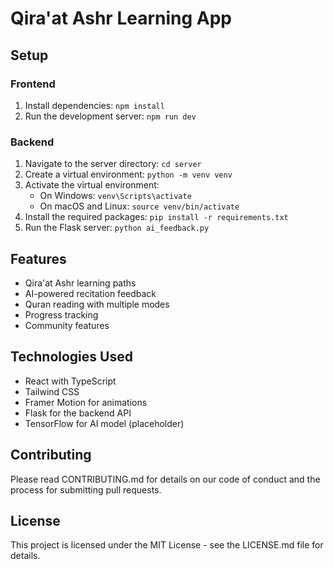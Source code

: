 # Qira'at Ashr Learning App

## Setup

### Frontend
1. Install dependencies:   ```
   npm install   ```
2. Run the development server:   ```
   npm run dev   ```

### Backend
1. Navigate to the server directory:   ```
   cd server   ```
2. Create a virtual environment:   ```
   python -m venv venv   ```
3. Activate the virtual environment:
   - On Windows:     ```
     venv\Scripts\activate     ```
   - On macOS and Linux:     ```
     source venv/bin/activate     ```
4. Install the required packages:   ```
   pip install -r requirements.txt   ```
5. Run the Flask server:   ```
   python ai_feedback.py   ```

## Features
- Qira'at Ashr learning paths
- AI-powered recitation feedback
- Quran reading with multiple modes
- Progress tracking
- Community features

## Technologies Used
- React with TypeScript
- Tailwind CSS
- Framer Motion for animations
- Flask for the backend API
- TensorFlow for AI model (placeholder)

## Contributing
Please read CONTRIBUTING.md for details on our code of conduct and the process for submitting pull requests.

## License
This project is licensed under the MIT License - see the LICENSE.md file for details.
